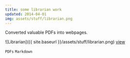 ```yaml
---
title: some librarian work
updated: 2014-04-01 
img: assets/stuff/librarian.png
---
```


Converted valuable PDFs into webpages.

![Librarian]({{ site.baseurl }}/assets/stuff/librarian.png) [view](http://ajsingh273.github.io/re/home)

`PDFs` `Markdown` 